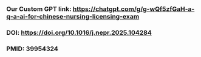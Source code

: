 ### **Our Custom GPT link:** https://chatgpt.com/g/g-wQf5zfGaH-a-q-a-ai-for-chinese-nursing-licensing-exam
### **DOI:** https://doi.org/10.1016/j.nepr.2025.104284
### **PMID:** 39954324
